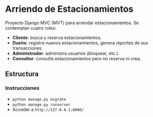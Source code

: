 # Arriendo de Estacionamientos

Proyecto Django MVC (MVT) para arrendar estacionamientos. Se contemplan cuatro roles:
- **Cliente**: busca y reserva estacionamientos.
- **Dueño**: registra nuevos estacionamientos, genera reportes de sus transacciones.
- **Administrador**: administra usuarios (bloquear, etc.).
- **Consultor**: consulta estacionamientos pero no reserva ni crea.

## Estructura


### Instrucciones
- `python manage.py migrate`
- `python manage.py runserver`
- Acceder a `http://127.0.0.1:8000/`

